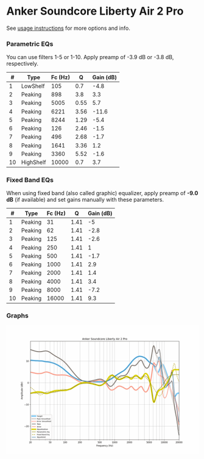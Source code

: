 # Anker Soundcore Liberty Air 2 Pro
See [usage instructions](https://github.com/jaakkopasanen/AutoEq#usage) for more options and info.

### Parametric EQs
You can use filters 1-5 or 1-10. Apply preamp of -3.9 dB or -3.8 dB, respectively.

|   # | Type      |   Fc (Hz) |    Q |   Gain (dB) |
|-----|-----------|-----------|------|-------------|
|   1 | LowShelf  |       105 | 0.7  |        -4.8 |
|   2 | Peaking   |       898 | 3.8  |         3.3 |
|   3 | Peaking   |      5005 | 0.55 |         5.7 |
|   4 | Peaking   |      6221 | 3.56 |       -11.6 |
|   5 | Peaking   |      8244 | 1.29 |        -5.4 |
|   6 | Peaking   |       126 | 2.46 |        -1.5 |
|   7 | Peaking   |       496 | 2.68 |        -1.7 |
|   8 | Peaking   |      1641 | 3.36 |         1.2 |
|   9 | Peaking   |      3360 | 5.52 |        -1.6 |
|  10 | HighShelf |     10000 | 0.7  |         3.7 |

### Fixed Band EQs
When using fixed band (also called graphic) equalizer, apply preamp of **-9.0 dB** (if available) and set gains manually with these parameters.

|   # | Type    |   Fc (Hz) |    Q |   Gain (dB) |
|-----|---------|-----------|------|-------------|
|   1 | Peaking |        31 | 1.41 |        -5   |
|   2 | Peaking |        62 | 1.41 |        -2.8 |
|   3 | Peaking |       125 | 1.41 |        -2.6 |
|   4 | Peaking |       250 | 1.41 |         1   |
|   5 | Peaking |       500 | 1.41 |        -1.7 |
|   6 | Peaking |      1000 | 1.41 |         2.9 |
|   7 | Peaking |      2000 | 1.41 |         1.4 |
|   8 | Peaking |      4000 | 1.41 |         3.4 |
|   9 | Peaking |      8000 | 1.41 |        -7.2 |
|  10 | Peaking |     16000 | 1.41 |         9.3 |

### Graphs
![](./Anker%20Soundcore%20Liberty%20Air%202%20Pro.png)
